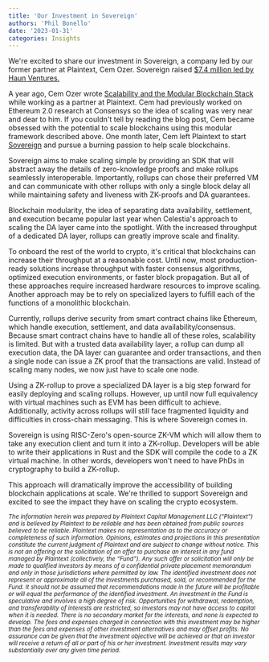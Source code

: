 ```yaml
---
title: 'Our Investment in Sovereign'
authors: 'Phil Bonello'
date: '2023-01-31'
categories: Insights
---
```

We're excited to share our investment in Sovereign, a company led by our former partner at Plaintext, Cem Ozer.  Sovereign raised [$7.4 million led by Haun Ventures.](https://www.coindesk.com/business/2023/01/30/blockchain-scaling-project-sovereign-labs-raises-74-million-in-seed-round/?utm_term=organic&utm_content=editorial&utm_medium=social&utm_campaign=coindesk_main&utm_source=twitter)

A year ago, Cem Ozer wrote [Scalability and the Modular Blockchain Stack](https://www.plaintextcapital.com/blog/scalability/) while working as a partner at Plaintext. Cem had previously worked on Ethereum 2.0 research at Consensys so the idea of scaling was very near and dear to him. If you couldn't tell by reading the blog post, Cem became obsessed with the potential to scale blockchains using this modular framework described above. One month later, Cem left Plaintext to start [Sovereign](https://mirror.xyz/sovlabs.eth/V-nUycehpu-cwCRaStz7984mYGOKpRGMyC-tTDaQIsk) and pursue a burning passion to help scale blockchains.

Sovereign aims to make scaling simple by providing an SDK that will abstract away the details of zero-knowledge proofs and make rollups seamlessly interoperable. Importantly, rollups can chose their preferred VM and can communicate with other rollups with only a single block delay all while maintaining safety and liveness with ZK-proofs and DA guarantees.

Blockchain modularity, the idea of separating data availability, settlement, and execution became popular last year when Celestia's approach to scaling the DA layer came into the spotlight. With the increased throughput of a dedicated DA layer, rollups can greatly improve scale and finality.

To onboard the rest of the world to crypto, it's critical that blockchains can increase their throughput at a reasonable cost. Until now, most production-ready solutions increase throughput with faster consensus algorithms, optimized execution environments, or faster block propagation. But all of these approaches require increased hardware resources to improve scaling. Another approach may be to rely on specialized layers to fulfill each of the functions of a monolithic blockchain.

Currently, rollups derive security from smart contract chains like Ethereum, which handle execution, settlement, and data availability/consensus. Because smart contract chains have to handle all of these roles, scalability is limited. But with a trusted data availability layer, a rollup can dump all execution data, the DA layer can guarantee and order transactions, and then a single node can issue a ZK proof that the transactions are valid. Instead of scaling many nodes, we now just have to scale one node.

Using a ZK-rollup to prove a specialized DA layer is a big step forward for easily deploying and scaling rollups. However, up until now full equivalency with virtual machines such as EVM has been difficult to achieve. Additionally, activity across rollups will still face fragmented liquidity and difficulties in cross-chain messaging. This is where Sovereign comes in.

Sovereign is using RISC-Zero's open-source ZK-VM which will allow them to take any execution client and turn it into a ZK-rollup. Developers will be able to write their applications in Rust and the SDK will compile the code to a ZK virtual machine. In other words, developers won't need to have PhDs in cryptography to build a ZK-rollup.

This approach will dramatically improve the accessibility of building blockchain applications at scale. We're thrilled to support Sovereign and excited to see the impact they have on scaling the crypto ecosystem.

*<sub>The information herein was prepared by Plaintext Capital Management LLC (“Plaintext”) and is believed by Plaintext to be reliable and has been obtained from public sources believed to be reliable. Plaintext makes no representation as to the accuracy or completeness of such information. Opinions, estimates and projections in this presentation constitute the current judgment of Plaintext and are subject to change without notice. This is not an offering or the solicitation of an offer to purchase an interest in any fund managed by Plaintext (collectively, the “Fund”). Any such offer or solicitation will only be made to qualified investors by means of a confidential private placement memorandum and only in those jurisdictions where permitted by law. The identified investment does not represent or approximate all of the investments purchased, sold, or recommended for the Fund. It should not be assumed that recommendations made in the future will be profitable or will equal the performance of the identified investment. An investment in the Fund is speculative and involves a high degree of risk. Opportunities for withdrawal, redemption, and transferability of interests are restricted, so investors may not have access to capital when it is needed. There is no secondary market for the interests, and none is expected to develop. The fees and expenses charged in connection with this investment may be higher than the fees and expenses of other investment alternatives and may offset profits. No assurance can be given that the investment objective will be achieved or that an investor will receive a return of all or part of his or her investment. Investment results may vary substantially over any given time period.</sub>*
